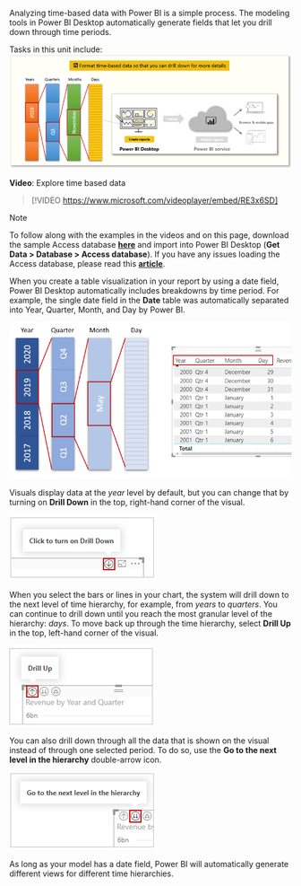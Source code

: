 Analyzing time-based data with Power BI is a simple process. The modeling tools in Power BI Desktop automatically generate fields that let you drill down through time periods. 

Tasks in this unit include:
![Conceptual graphic of the tasks in this module.](../media/06-power-bi-desktop-overview.png)

**Video**: Explore time based data
> [!VIDEO https://www.microsoft.com/videoplayer/embed/RE3x6SD]

> [!NOTE]
> To follow along with the examples in the videos and on this page, download the sample Access database <a href="https://go.microsoft.com/fwlink/?linkid=2120368" target="_blank">**here**</a> and import into Power BI Desktop (**Get Data > Database > Access database**). If you have any issues loading the Access database, please read this <a href="https://go.microsoft.com/fwlink/?linkid=2131277" target="_blank">**article**</a>.

When you create a table visualization in your report by using a date field, Power BI Desktop automatically includes breakdowns by time period. For example, the single date field in the **Date** table was automatically separated into Year, Quarter, Month, and Day by Power BI.

![Conceptual diagram of years expanded to quarters, months, and days.](../media/06-power-bi-desktop-time-periods.png)

Visuals display data at the *year* level by default, but you can change that by turning on **Drill Down** in the top, right-hand corner of the visual.

![Screenshot of the "Click to turn on Drill Down" button.](../media/06-power-bi-desktop-turn-on-drill-down.png)

When you select the bars or lines in your chart, the system will drill down to the next level of time hierarchy, for example, from *years* to *quarters*. You can continue to drill down until you reach the most granular level of the hierarchy: *days*. To move back up through the time hierarchy, select **Drill Up** in the top, left-hand corner of the visual.

![Screenshot of the "Drill Up" button.](../media/06-power-bi-desktop-drill-up.png)

You can also drill down through all the data that is shown on the visual instead of through one selected period. To do so, use the **Go to the next level in the hierarchy** double-arrow icon.

![Screenshot of the "Go to the next level in the hierarchy" button.](../media/06-power-bi-desktop-next-level.png)

As long as your model has a date field, Power BI will automatically generate different views for different time hierarchies.
